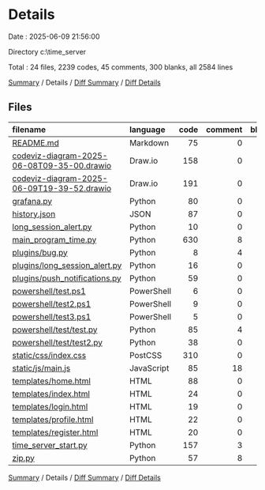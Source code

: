 # Details

Date : 2025-06-09 21:56:00

Directory c:\\time_server

Total : 24 files,  2239 codes, 45 comments, 300 blanks, all 2584 lines

[Summary](results.md) / Details / [Diff Summary](diff.md) / [Diff Details](diff-details.md)

## Files
| filename | language | code | comment | blank | total |
| :--- | :--- | ---: | ---: | ---: | ---: |
| [README.md](/README.md) | Markdown | 75 | 0 | 33 | 108 |
| [codeviz-diagram-2025-06-08T09-35-00.drawio](/codeviz-diagram-2025-06-08T09-35-00.drawio) | Draw.io | 158 | 0 | 0 | 158 |
| [codeviz-diagram-2025-06-09T19-39-52.drawio](/codeviz-diagram-2025-06-09T19-39-52.drawio) | Draw.io | 191 | 0 | 0 | 191 |
| [grafana.py](/grafana.py) | Python | 80 | 0 | 32 | 112 |
| [history.json](/history.json) | JSON | 87 | 0 | 0 | 87 |
| [long\_session\_alert.py](/long_session_alert.py) | Python | 10 | 0 | 3 | 13 |
| [main\_program\_time.py](/main_program_time.py) | Python | 630 | 8 | 109 | 747 |
| [plugins/bug.py](/plugins/bug.py) | Python | 8 | 4 | 3 | 15 |
| [plugins/long\_session\_alert.py](/plugins/long_session_alert.py) | Python | 16 | 0 | 3 | 19 |
| [plugins/push\_notifications.py](/plugins/push_notifications.py) | Python | 59 | 0 | 7 | 66 |
| [powershell/test.ps1](/powershell/test.ps1) | PowerShell | 6 | 0 | 2 | 8 |
| [powershell/test2.ps1](/powershell/test2.ps1) | PowerShell | 9 | 0 | 1 | 10 |
| [powershell/test3.ps1](/powershell/test3.ps1) | PowerShell | 5 | 0 | 1 | 6 |
| [powershell/test/test.py](/powershell/test/test.py) | Python | 85 | 4 | 16 | 105 |
| [powershell/test/test2.py](/powershell/test/test2.py) | Python | 38 | 0 | 9 | 47 |
| [static/css/index.css](/static/css/index.css) | PostCSS | 310 | 0 | 8 | 318 |
| [static/js/main.js](/static/js/main.js) | JavaScript | 85 | 18 | 18 | 121 |
| [templates/home.html](/templates/home.html) | HTML | 88 | 0 | 4 | 92 |
| [templates/index.html](/templates/index.html) | HTML | 24 | 0 | 0 | 24 |
| [templates/login.html](/templates/login.html) | HTML | 19 | 0 | 0 | 19 |
| [templates/profile.html](/templates/profile.html) | HTML | 22 | 0 | 0 | 22 |
| [templates/register.html](/templates/register.html) | HTML | 20 | 0 | 0 | 20 |
| [time\_server\_start.py](/time_server_start.py) | Python | 157 | 3 | 40 | 200 |
| [zip.py](/zip.py) | Python | 57 | 8 | 11 | 76 |

[Summary](results.md) / Details / [Diff Summary](diff.md) / [Diff Details](diff-details.md)